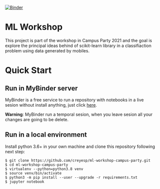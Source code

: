[![Binder](https://mybinder.org/badge_logo.svg)](https://mybinder.org/v2/gh/creyesp/ml-workshop-campus-party/)


# ML Workshop

This project is part of the workshop in Campus Party 2021 and the goal is explore the principal ideas behind of scikit-learn library in a classifiaction problem using data generated by mobiles.

# Quick Start

## Run in MyBinder server
MyBinder is a free service to run a repository with notebooks in a live sesion without install anything, just click [here](https://mybinder.org/v2/gh/creyesp/ml-workshop-campus-party/).

**Warning**: MyBinder run a temporal sesion, when you leave sesion all your changes are going to be delete.

## Run in a local environment

Install python 3.6+ in your own machine and clone this repository following next step:

	$ git clone https://github.com/creyesp/ml-workshop-campus-party.git
	$ cd ml-workshop-campus-party
	$ virtualenv --python=python3.8 venv
	$ source venv/bin/activate
	$ python3 -m pip install --user --upgrade -r requirements.txt
	$ jupyter notebook

